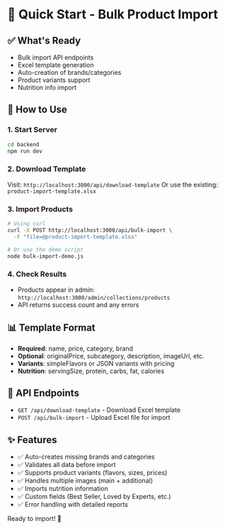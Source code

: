 # 🚀 Quick Start - Bulk Product Import

## ✅ What's Ready
- Bulk import API endpoints
- Excel template generation
- Auto-creation of brands/categories
- Product variants support
- Nutrition info import

## 🎯 How to Use

### 1. Start Server
```bash
cd backend
npm run dev
```

### 2. Download Template
Visit: `http://localhost:3000/api/download-template`
Or use the existing: `product-import-template.xlsx`

### 3. Import Products
```bash
# Using curl
curl -X POST http://localhost:3000/api/bulk-import \
  -F "file=@product-import-template.xlsx"

# Or use the demo script
node bulk-import-demo.js
```

### 4. Check Results
- Products appear in admin: `http://localhost:3000/admin/collections/products`
- API returns success count and any errors

## 📊 Template Format
- **Required**: name, price, category, brand
- **Optional**: originalPrice, subcategory, description, imageUrl, etc.
- **Variants**: simpleFlavors or JSON variants with pricing
- **Nutrition**: servingSize, protein, carbs, fat, calories

## 🔗 API Endpoints
- `GET /api/download-template` - Download Excel template
- `POST /api/bulk-import` - Upload Excel file for import

## ✨ Features
- ✅ Auto-creates missing brands and categories
- ✅ Validates all data before import
- ✅ Supports product variants (flavors, sizes, prices)
- ✅ Handles multiple images (main + additional)
- ✅ Imports nutrition information
- ✅ Custom fields (Best Seller, Loved by Experts, etc.)
- ✅ Error handling with detailed reports

Ready to import! 🎉